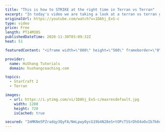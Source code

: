 ```yaml
---
title: "This is how to STRIKE at the right time in Terran vs Terran"
excerpt: "In today's video we are taking a look at a terran vs terran game I played that showcases some patience and how I like to calculate when it's the correct time to attack!  Coaching -------------------------------------------------------------------------- Website: https://www.hushangcoaching.com  Interested"
originalUrl: https://youtube.com/watch?v=1DAhj_ExS-c
type: video
price: Free
length: PT14M38S
publishedDateTime: 2020-11-30T03:09:32Z
heat: 51

featuredContent: "<iframe width=\"800\" height=\"500\" frameborder=\"0\" src=\"https://www.youtube.com/embed/1DAhj_ExS-c\" allow=\"accelerometer; autoplay; encrypted-media; gyroscope; picture-in-picture\" allowfullscreen></iframe>"

provider:
  name: HuShang Tutorials
  domain: hushangcoaching.com

topics:
  - StarCraft 2
  - Terran

images:
  - url: https://i.ytimg.com/vi/1DAhj_ExS-c/maxresdefault.jpg
    width: 1280
    height: 720
    isCached: true

secured: "ImMKNe5PZradqy3QyFA/NmLpwy0ycG19b4N28eS+tOPcTSSrDhO4oOvIb7b6oRD1OCxsrbWqo1eXPEhXcfjnielBNisLtQwQzQwJyX0LyE60hFsum1O4DcARfL9NmhZMVR+Wyu+lifFyrz30kJf+Al+TVJWoAWeI4sSYWzj5rfo8OzrnMQkmRth9Mw6ao8Y3LUGbbSBjEvMN0TM+GxBIZdLuClPLHSOnxmR6Wrnf8HiVDWZwaM544F516FScAc9GvjKgrhtAJiqCjuZfKJl/4m6CjZJw9Cn0rhwzAhAPotrpT2oBTpPTpdSwWiK2pulXfse/Gq4+6WhY/mFI7safjB+oMX1O0+C/+n7C8XbcjQcZQko5gIMQ/vqvkwKJwjyBOAo3qiUWEUphpWWdb6c7C5mlYB7W57/Y01vH1pj3gBA=;mu0wRzb1bfgLi8RAHW416A=="
---
```


